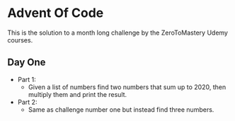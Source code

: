 # Advent Of Code
This is the solution to a month long challenge by the ZeroToMastery Udemy courses.

## Day One
- Part 1:
  - Given a list of numbers find two numbers that sum up to 2020, then multiply them and print the result.
- Part 2:
  - Same as challenge number one but instead find three numbers.
